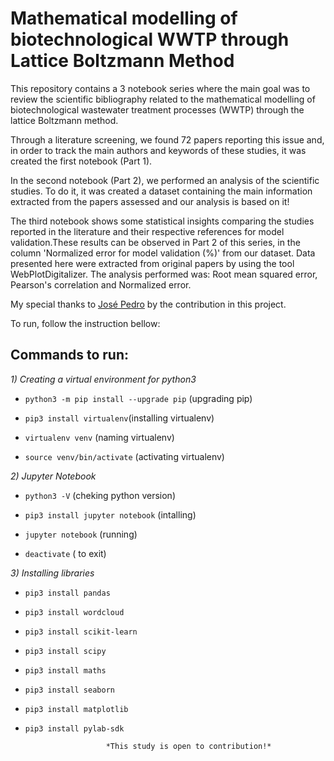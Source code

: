 # Mathematical modelling of biotechnological WWTP through Lattice Boltzmann Method

This repository contains a 3 notebook series where the main goal was to review the scientific bibliography related to the mathematical modelling of biotechnological wastewater treatment processes (WWTP) through the lattice Boltzmann method. 

Through a literature screening, we found 72 papers reporting this issue and, in order to track the main authors and keywords of these studies, it was created the first notebook (Part 1).

In the second notebook (Part 2), we performed an analysis of the scientific studies. To do it, it was created a dataset containing the main information extracted from the papers assessed and our analysis is based on it!

The third notebook shows some statistical insights comparing the studies reported in the literature and their respective references for model validation.These results can be observed in Part 2 of this series, in the column 'Normalized error for model validation (%)' from our dataset. Data presented here were extracted from original papers by using the tool WebPlotDigitalizer. The analysis performed was: Root mean squared error, Pearson's correlation and Normalized error.

My special thanks to [José Pedro](https://github.com/josepedro) by the contribution in this project.


To run, follow the instruction bellow:

## Commands to run:

*1) Creating a virtual environment for python3*

- `python3 -m pip install --upgrade pip` (upgrading pip)

- `pip3 install virtualenv`(installing virtualenv)

- `virtualenv venv` (naming virtualenv)

- `source venv/bin/activate` (activating virtualenv)

*2) Jupyter Notebook*

- `python3 -V` (cheking python version)

- `pip3 install jupyter notebook` (intalling)

- `jupyter notebook` (running)

- `deactivate` ( to exit)

*3) Installing libraries* 

- `pip3 install pandas`

- `pip3 install wordcloud`

- `pip3 install scikit-learn`

- `pip3 install scipy`

- `pip3 install maths`

- `pip3 install seaborn`

- `pip3 install matplotlib`

- `pip3 install pylab-sdk`




						*This study is open to contribution!*